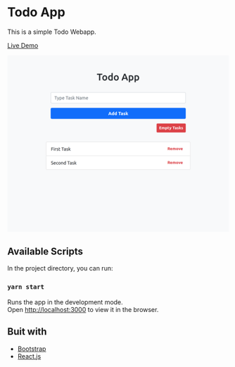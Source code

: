 # Todo App

This is a simple Todo Webapp.

[Live Demo](https://todo-app-growupanand.vercel.app/)

![Screenshot](Screenshot.png)

## Available Scripts

In the project directory, you can run:

### `yarn start`

Runs the app in the development mode.\
Open [http://localhost:3000](http://localhost:3000) to view it in the browser.

## Buit with

- [Bootstrap](https://getbootstrap.com/)
- [React.js](https://reactjs.org/)
